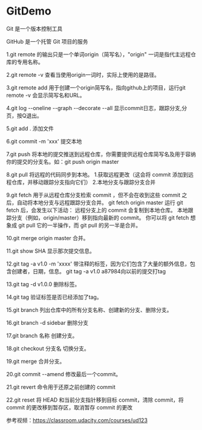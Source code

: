 # GitDemo
Git 是一个版本控制工具

GitHub 是一个托管 Git 项目的服务

1.git remote 的输出只是一个单词origin（简写名），"origin" 一词是指代主远程仓库的专用名称。

2.git remote -v 查看当使用origin一词时，实际上使用的是路径。

3.git remote add 用于创建一个origin简写名，指向github上的项目，运行git remote -v 会显示简写名和URL。

4.git log --oneline --graph --decorate --all 显示commit日志，跟踪分支,分页，按Q退出。

5.git add . 添加文件

6.git commit -m 'xxx'  提交本地

7.git push <remote-shortname> <branch> 将本地的提交推送到远程仓库，你需要提供远程仓库简写名及用于容纳你的提交的分支名。如：git push origin master
  
8.git pull <remote-shortname> <branch> 将远程的代码同步到本地。
  1.获取远程更改（这会将 commit 添加到远程仓库，并移动跟踪分支指向它们）
  2.本地分支与跟踪分支合并
  
9.git fetch 用于从远程仓库分支检索 commit ，但不会在收到这些 commit 之后，自动将本地分支与远程跟踪分支合并。
  git fetch origin master
  运行 git fetch 后，会发生以下活动：
  远程分支上的 commit 会复制到本地仓库。
  本地跟踪分支（例如，origin/master）移到指向最新的 commit。
  你可以将 git fetch 想象成 git pull 它的一半操作，而 git pull 的另一半是合并。
  
10.git merge origin master 合并。

11.git show SHA 显示那次提交信息。

12.git tag -a v1.0 -m 'xxxx' 带注释的标签，因为它们包含了大量的额外信息，包含创建者，日期，信息。 git tag -a v1.0 a87984向以前的提交打tag

13.git tag -d v1.0.0 删除标签。

14.git tag 验证标签是否已经添加了tag。

15.git branch 列出仓库中的所有分支名称、创建新的分支、删除分支。

16.git branch -d sidebar 删除分支

17.git branch 名称  创建分支。

18.git checkout 分支名  切换分支。

19.git merge <other-branch> 合并分支。

20.git commit --amend 修改最后一个commit。

21.git revert <SHA-of-commit-to-revert> 命令用于还原之前创建的 commit

22.git reset <reference-to-commit> 将 HEAD 和当前分支指针移到目标 commit，清除 commit，将 commit 的更改移到暂存区，取消暂存 commit 的更改

参考视频：https://classroom.udacity.com/courses/ud123
